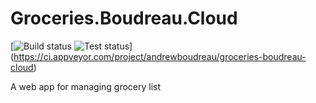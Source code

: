 # Groceries.Boudreau.Cloud

[![Build status](https://ci.appveyor.com/api/projects/status/1ofq2qfy88w53jfy?svg=true)
![Test status](http://teststatusbadge.azurewebsites.net/api/status/andrewboudreau/groceries-boudreau-cloud)]
(https://ci.appveyor.com/project/andrewboudreau/groceries-boudreau-cloud)

A web app for managing grocery list

